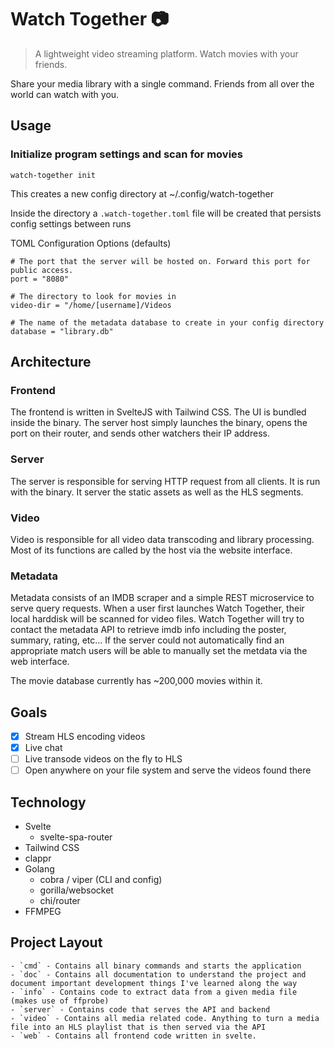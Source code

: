 # Watch Together :camera:

> A lightweight video streaming platform. Watch movies with your friends.

Share your media library with a single command. Friends from all over the world can watch with you.

## Usage

### Initialize program settings and scan for movies

`watch-together init`

This creates a new config directory at ~/.config/watch-together

Inside the directory a `.watch-together.toml` file will be created that persists config settings between runs

TOML Configuration Options (defaults)
```
# The port that the server will be hosted on. Forward this port for public access.
port = "8080"

# The directory to look for movies in
video-dir = "/home/[username]/Videos

# The name of the metadata database to create in your config directory
database = "library.db"
```

## Architecture

### Frontend

The frontend is written in SvelteJS with Tailwind CSS. The UI is bundled inside the binary.
The server host simply launches the binary, opens the port on their router, and sends other watchers their IP address.

### Server

The server is responsible for serving HTTP request from all clients. It is run with the binary. It server the static assets
as well as the HLS segments.

###  Video

Video is responsible for all video data transcoding and library processing. Most of its functions are called by the host
via the website interface. 

### Metadata

Metadata consists of an IMDB scraper and a simple REST microservice to serve query requests. When a user first launches
Watch Together, their local harddisk will be scanned for video files. Watch Together will try to contact the metadata 
API to retrieve imdb info including the poster, summary, rating, etc... If the server could not automatically find an appropriate match
users will be able to manually set the metdata via the web interface.

The movie database currently has ~200,000 movies within it.

## Goals
- [X] Stream HLS encoding videos
- [X] Live chat
- [ ] Live transode videos on the fly to HLS
- [ ] Open anywhere on your file system and serve the videos found there

## Technology

- Svelte
  - svelte-spa-router
- Tailwind CSS
- clappr
- Golang
  - cobra / viper (CLI and config)
  - gorilla/websocket
  - chi/router
- FFMPEG

## Project Layout
    - `cmd` - Contains all binary commands and starts the application
    - `doc` - Contains all documentation to understand the project and document important development things I've learned along the way
    - `info` - Contains code to extract data from a given media file (makes use of ffprobe)
    - `server` - Contains code that serves the API and backend
    - `video` - Contains all media related code. Anything to turn a media file into an HLS playlist that is then served via the API
    - `web` - Contains all frontend code written in svelte.